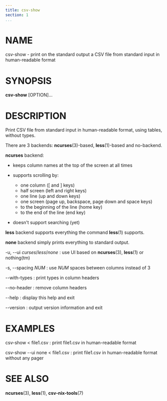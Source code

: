 ```yaml
---
title: csv-show
section: 1
...
```


# NAME #

csv-show - print on the standard output a CSV file from standard input in human-readable format

# SYNOPSIS #

**csv-show** [OPTION]...

# DESCRIPTION #

Print CSV file from standard input in human-readable format, using tables, without types.

There are 3 backends: **ncurses**(3)-based, **less**(1)-based and no-backend.

**ncurses** backend:

- keeps column names at the top of the screen at all times

- supports scrolling by:
    - one column ([ and ] keys)
    - half screen (left and right keys)
    - one line (up and down keys)
    - one screen (page up, backspace, page down and space keys)
    - to the beginning of the line (home key)
    - to the end of the line (end key)

- doesn't support searching (yet)

**less** backend supports everything the command **less**(1) supports.

**none** backend simply prints everything to standard output.

-u, --ui *curses*/*less*/*none*
:   use UI based on **ncurses**(3), **less**(1) or nothing(tm)

-s, --spacing *NUM*
:   use *NUM* spaces between columns instead of 3

--with-types
:   print types in column headers

--no-header
:   remove column headers

--help
:   display this help and exit

--version
:   output version information and exit

# EXAMPLES #

csv-show < file1.csv
:   print file1.csv in human-readable format

csv-show --ui none < file1.csv
:   print file1.csv in human-readable format without any pager

# SEE ALSO #

**ncurses**(3), **less**(1), **csv-nix-tools**(7)
